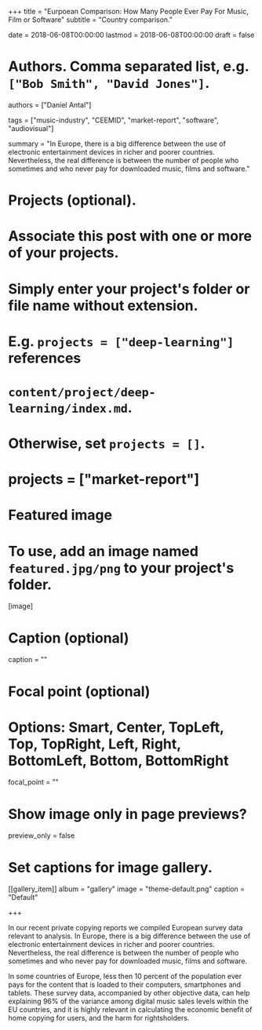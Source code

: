 +++
title = "Eurpoean Comparison: How Many People Ever Pay For Music, Film or Software"
subtitle = "Country comparison."

date = 2018-06-08T00:00:00
lastmod = 2018-06-08T00:00:00
draft = false

# Authors. Comma separated list, e.g. `["Bob Smith", "David Jones"]`.
authors = ["Daniel Antal"]

tags = ["music-industry", "CEEMID", "market-report", "software", "audiovisual"]

summary = "In Europe, there is a big difference between the use of electronic entertainment devices in richer and poorer countries. Nevertheless, the real difference is between the number of people who sometimes and who never pay for downloaded music, films and software."


# Projects (optional).
#   Associate this post with one or more of your projects.
#   Simply enter your project's folder or file name without extension.
#   E.g. `projects = ["deep-learning"]` references 
#   `content/project/deep-learning/index.md`.
#   Otherwise, set `projects = []`.
# projects = ["market-report"]

# Featured image
# To use, add an image named `featured.jpg/png` to your project's folder. 
[image]
  # Caption (optional)
  caption = ""

  # Focal point (optional)
  # Options: Smart, Center, TopLeft, Top, TopRight, Left, Right, BottomLeft, Bottom, BottomRight
  focal_point = ""

  # Show image only in page previews?
  preview_only = false

# Set captions for image gallery.

[[gallery_item]]
album = "gallery"
image = "theme-default.png"
caption = "Default"


+++

In our recent private copying reports we compiled European survey data relevant to analysis.  In Europe, there is a big difference between the use of electronic entertainment devices in richer and poorer countries. Nevertheless, the real difference is between the number of people who sometimes and who never pay for downloaded music, films and software. 

In some countries of Europe, less then 10 percent of the population ever pays for the content that is loaded to their computers, smartphones and tablets.  These survey data, accompanied by other objective data, can help explaining 96% of the variance among digital music sales levels within the EU countries, and it is highly relevant in calculating the economic benefit of home copying for users, and the harm for rightsholders.